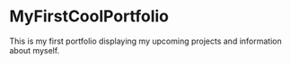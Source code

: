 # MyFirstCoolPortfolio
This is my first portfolio displaying my upcoming projects and information about myself.
